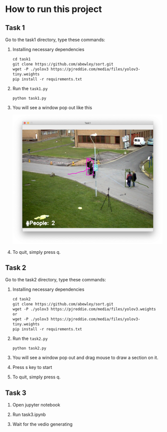 # How to run this project

## Task 1

Go to the task1 directory, type these commands:

1.  Installing necessary dependencies

    ```
    cd task1
    git clone https://github.com/abewley/sort.git
    wget -P ./yolov3 https://pjreddie.com/media/files/yolov3-tiny.weights
    pip install -r requirements.txt
    ```

2.  Run the `task1.py`

    ```
    python task1.py
    ```

3.  You will see a window pop out like this

    ![task1](assets/task1.png)

4.  To quit, simply press q.

## Task 2

Go to the task2 directory, type these commands:

1.  Installing necessary dependencies

    ```
    cd task2
    git clone https://github.com/abewley/sort.git
    wget -P ./yolov3 https://pjreddie.com/media/files/yolov3.weights
    or
    wget -P ./yolov3 https://pjreddie.com/media/files/yolov3-tiny.weights
    pip install -r requirements.txt
    ```

2.  Run the `task2.py`

    ```
    python task2.py
    ```

3.  You will see a window pop out and drag mouse to draw a section on it.

4.  Press s key to start

5.  To quit, simply press q.

## Task 3

1.  Open jupyter notebook

2.  Run task3.ipynb

3.  Wait for the vedio generating

